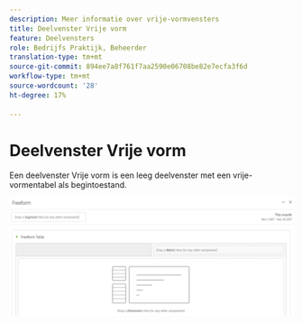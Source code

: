 ```yaml
---
description: Meer informatie over vrije-vormvensters
title: Deelvenster Vrije vorm
feature: Deelvensters
role: Bedrijfs Praktijk, Beheerder
translation-type: tm+mt
source-git-commit: 894ee7a8f761f7aa2590e06708be82e7ecfa3f6d
workflow-type: tm+mt
source-wordcount: '28'
ht-degree: 17%

---
```



# Deelvenster Vrije vorm

Een deelvenster Vrije vorm is een leeg deelvenster met een vrije-vormentabel als begintoestand.

![](assets/freeform-panel.png)

